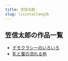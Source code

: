 ```yaml
---
title: 笠信太郎
slug: lixintailang3b
---
```


## 笠信太郎の作品一覧

- [デモクラシーのいろいろ](demokurashinoiroiro13)
- [乳と蜜の流れる地](rutominoliurerudi6c)
